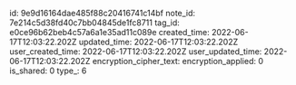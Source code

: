 id: 9e9d16164dae485f88c20416741c14bf
note_id: 7e214c5d38fd40c7bb04845de1fc8711
tag_id: e0ce96b62beb4c57a6a1e35ad11c089e
created_time: 2022-06-17T12:03:22.202Z
updated_time: 2022-06-17T12:03:22.202Z
user_created_time: 2022-06-17T12:03:22.202Z
user_updated_time: 2022-06-17T12:03:22.202Z
encryption_cipher_text: 
encryption_applied: 0
is_shared: 0
type_: 6